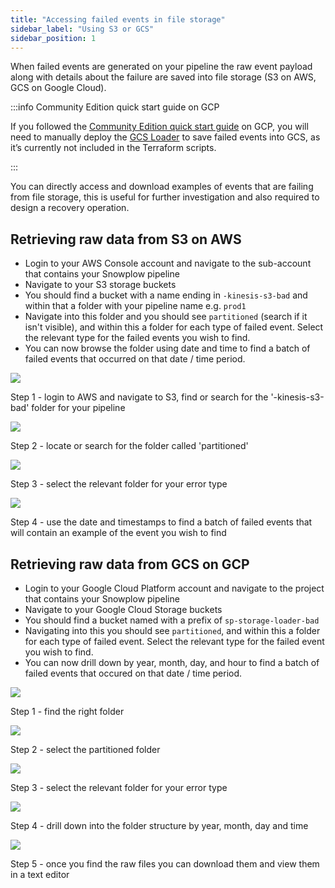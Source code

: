 ```yaml
---
title: "Accessing failed events in file storage"
sidebar_label: "Using S3 or GCS"
sidebar_position: 1
---
```


When failed events are generated on your pipeline the raw event payload along with details about the failure are saved into file storage (S3 on AWS, GCS on Google Cloud).

:::info Community Edition quick start guide on GCP

If you followed the [Community Edition quick start guide](/docs/getting-started-on-community-edition/quick-start/index.md) on GCP, you will need to manually deploy the [GCS Loader](/docs/pipeline-components-and-applications/loaders-storage-targets/google-cloud-storage-loader/index.md) to save failed events into GCS, as it’s currently not included in the Terraform scripts.

:::

You can directly access and download examples of events that are failing from file storage, this is useful for further investigation and also required to design a recovery operation.

## Retrieving raw data from S3 on AWS

- Login to your AWS Console account and navigate to the sub-account that contains your Snowplow pipeline
- Navigate to your S3 storage buckets
- You should find a bucket with a name ending in `-kinesis-s3-bad` and within that a folder with your pipeline name e.g. `prod1`
- Navigate into this folder and you should see `partitioned` (search if it isn't visible), and within this a folder for each type of failed event. Select the relevant type for the failed events you wish to find.
- You can now browse the folder using date and time to find a batch of failed events that occurred on that date / time period.

![](images/failed-evs-s3-1.jpg)

Step 1 - login to AWS and navigate to S3, find or search for the '-kinesis-s3-bad' folder for your pipeline

![](images/failed-evs-s3-4.jpg)

Step 2 - locate or search for the folder called 'partitioned'

![](images/failed-evs-s3-4.jpg)

Step 3 - select the relevant folder for your error type

![](images/failed-evs-s3-5.jpg)

Step 4 - use the date and timestamps to find a batch of failed events that will contain an example of the event you wish to find

## Retrieving raw data from GCS on GCP

- Login to your Google Cloud Platform account and navigate to the project that contains your Snowplow pipeline
- Navigate to your Google Cloud Storage buckets
- You should find a bucket named with a prefix of `sp-storage-loader-bad`
- Navigating into this you should see `partitioned`, and within this a folder for each type of failed event. Select the relevant type for the failed event you wish to find.
- You can now drill down by year, month, day, and hour to find a batch of failed events that occured on that date / time period.

![](images/failed-evs-gcs-1.jpg)

Step 1 - find the right folder

![](images/failed-evs-gcs-2.jpg)

Step 2 - select the partitioned folder

![](images/failed-evs-gcs-3.jpg)

Step 3 - select the relevant folder for your error type

![](images/failed-evs-gcs-6.jpg)

Step 4 - drill down into the folder structure by year, month, day and time

![](images/failed-evs-gcs-7.jpg)

Step 5 - once you find the raw files you can download them and view them in a text editor
